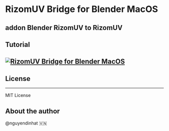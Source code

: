 # RizomUV Bridge for Blender MacOS
addon Blender RizomUV to RizomUV
---
## Tutorial
[![RizomUV Bridge for Blender MacOS](http://img.youtube.com/vi/ttpwXcDZr3M/0.jpg)](http://www.youtube.com/watch?v=ttpwXcDZr3M "RizomUV Bridge for Blender MacOS")
---
## License 
---
MIT License

## About the author
@nguyendinhat 🇻🇳
